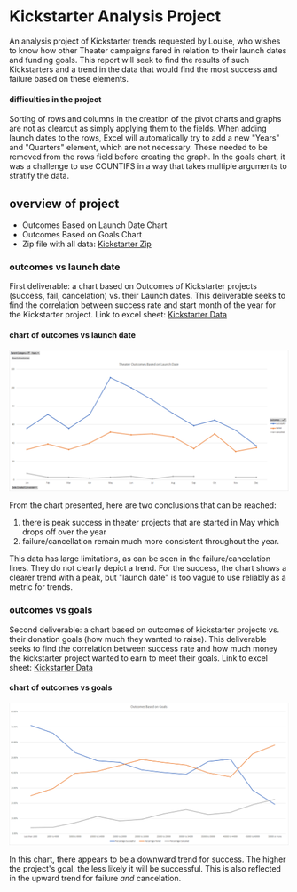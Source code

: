 # Kickstarter Analysis Project
  An analysis project of Kickstarter trends requested by Louise, who wishes to know how other Theater campaigns fared in relation to their launch dates and funding goals. This report will seek to find the results of such Kickstarters and a trend in the data that would find the most success and failure based on these elements.

#### difficulties in the project
  Sorting of rows and columns in the creation of the pivot charts and graphs are not as clearcut as simply applying them to the fields. When adding launch dates to the rows, Excel will automatically try to add a new "Years" and "Quarters" element, which are not necessary. These needed to be removed from the rows field before creating the graph. In the goals chart, it was a challenge to use COUNTIFS in a way that takes multiple arguments to stratify the data.

## overview of project
* Outcomes Based on Launch Date Chart
* Outcomes Based on Goals Chart
* Zip file with all data: [Kickstarter Zip](https://github.com/zhangkevq/kickstarter-analysis/blob/main/Resources.zip)

### outcomes vs launch date
  First deliverable: a chart based on Outcomes of Kickstarter projects (success, fail, cancelation) vs. their Launch dates. This deliverable seeks to find the correlation between success rate and start month of the year for the Kickstarter project. Link to excel sheet: [Kickstarter Data](https://github.com/zhangkevq/kickstarter-analysis/blob/main/Kickstarter_Challenge.xlsx)
  
#### chart of outcomes vs launch date
![Outcomes vs Launch Dates](https://github.com/zhangkevq/kickstarter-analysis/blob/main/Theater_Outcomes_vs_Launch.png)

  From the chart presented, here are two conclusions that can be reached: 
  1. there is peak success in theater projects that are started in May which drops off over the year
  2. failure/cancellation remain much more consistent throughout the year.

This data has large limitations, as can be seen in the failure/cancelation lines. They do not clearly depict a trend. For the success, the chart shows a clearer trend with a peak, but "launch date" is too vague to use reliably as a metric for trends.

### outcomes vs goals
  Second deliverable: a chart based on outcomes of kickstarter projects vs. their donation goals (how much they wanted to raise). This deliverable seeks to find the correlation between success rate and how much money the kickstarter project wanted to earn to meet their goals. Link to excel sheet: [Kickstarter Data](https://github.com/zhangkevq/kickstarter-analysis/blob/main/Kickstarter_Challenge.xlsx)
  
#### chart of outcomes vs goals
![Outcomes vs Goals](https://github.com/zhangkevq/kickstarter-analysis/blob/main/Outcomes_vs_Goals.png)

  In this chart, there appears to be a downward trend for success. The higher the project's goal, the less likely it will be successful. This is also reflected in the upward trend for failure *and* cancelation.
  

